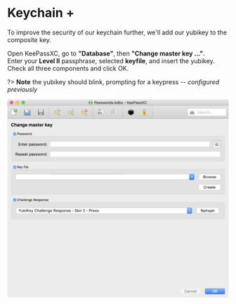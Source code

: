 Keychain <i class="fa fa-lock"></i><span  style="vertical-align: text-top;">+</span>
==========

To improve the security of our keychain further, we'll add our yubikey to the composite key. 

Open KeePassXC, go to **"Database"**, then **"Change master key ..."**.  
Enter your **Level II** passphrase, selected **keyfile**, and insert the yubikey.  
Check all three components and click OK.

?> **Note** the yubikey should blink, prompting for a keypress -- _configured previously_

![Composite](images/keepass-yubikey.png)